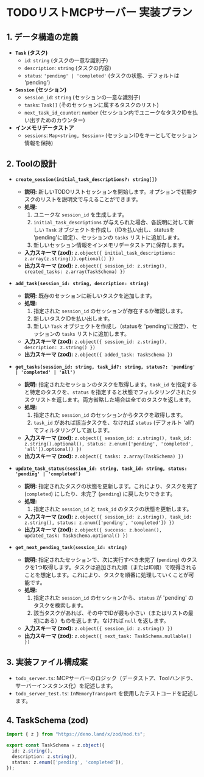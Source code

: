 # TODOリストMCPサーバー 実装プラン

## 1. データ構造の定義

-   **`Task` (タスク)**
    -   `id`: `string` (タスクの一意な識別子)
    -   `description`: `string` (タスクの内容)
    -   `status`: `'pending' | 'completed'` (タスクの状態、デフォルトは 'pending')
-   **`Session` (セッション)**
    -   `session_id`: `string` (セッションの一意な識別子)
    -   `tasks`: `Task[]` (そのセッションに属するタスクのリスト)
    -   `next_task_id_counter`: `number` (セッション内でユニークなタスクIDを払い出すためのカウンター)
-   **インメモリデータストア**
    -   `sessions`: `Map<string, Session>` (セッションIDをキーとしてセッション情報を保持)

## 2. Toolの設計

-   **`create_session(initial_task_descriptions?: string[])`**
    -   **説明:** 新しいTODOリストセッションを開始します。オプションで初期タスクのリストを説明文で与えることができます。
    -   **処理:**
        1.  ユニークな `session_id` を生成します。
        2.  `initial_task_descriptions` が与えられた場合、各説明に対して新しい `Task` オブジェクトを作成し（IDを払い出し、statusを 'pending'に設定）、セッションの `tasks` リストに追加します。
        3.  新しいセッション情報をインメモリデータストアに保存します。
    -   **入力スキーマ (zod):** `z.object({ initial_task_descriptions: z.array(z.string()).optional() })`
    -   **出力スキーマ (zod):** `z.object({ session_id: z.string(), created_tasks: z.array(TaskSchema) })`

-   **`add_task(session_id: string, description: string)`**
    -   **説明:** 既存のセッションに新しいタスクを追加します。
    -   **処理:**
        1.  指定された `session_id` のセッションが存在するか確認します。
        2.  新しいタスクIDを払い出します。
        3.  新しい `Task` オブジェクトを作成し（statusを 'pending'に設定）、セッションの `tasks` リストに追加します。
    -   **入力スキーマ (zod):** `z.object({ session_id: z.string(), description: z.string() })`
    -   **出力スキーマ (zod):** `z.object({ added_task: TaskSchema })`

-   **`get_tasks(session_id: string, task_id?: string, status?: 'pending' | 'completed' | 'all')`**
    -   **説明:** 指定されたセッションのタスクを取得します。`task_id` を指定すると特定のタスクを、`status` を指定すると状態でフィルタリングされたタスクリストを返します。両方省略した場合は全てのタスクを返します。
    -   **処理:**
        1.  指定された `session_id` のセッションからタスクを取得します。
        2.  `task_id` があれば該当タスクを、なければ `status` (デフォルト 'all') でフィルタリングして返します。
    -   **入力スキーマ (zod):** `z.object({ session_id: z.string(), task_id: z.string().optional(), status: z.enum(['pending', 'completed', 'all']).optional() })`
    -   **出力スキーマ (zod):** `z.object({ tasks: z.array(TaskSchema) })`

-   **`update_task_status(session_id: string, task_id: string, status: 'pending' | 'completed')`**
    -   **説明:** 指定されたタスクの状態を更新します。これにより、タスクを完了 (`completed`) にしたり、未完了 (`pending`) に戻したりできます。
    -   **処理:**
        1.  指定された `session_id` と `task_id` のタスクの状態を更新します。
    -   **入力スキーマ (zod):** `z.object({ session_id: z.string(), task_id: z.string(), status: z.enum(['pending', 'completed']) })`
    -   **出力スキーマ (zod):** `z.object({ success: z.boolean(), updated_task: TaskSchema.optional() })`

-   **`get_next_pending_task(session_id: string)`**
    -   **説明:** 指定されたセッションで、次に実行すべき未完了 (`pending`) のタスクを1つ取得します。タスクは追加された順（またはID順）で取得されることを想定します。これにより、タスクを順番に処理していくことが可能です。
    -   **処理:**
        1.  指定された `session_id` のセッションから、`status` が 'pending' のタスクを検索します。
        2.  該当タスクがあれば、その中でIDが最も小さい（またはリストの最初にある）ものを返します。なければ `null` を返します。
    -   **入力スキーマ (zod):** `z.object({ session_id: z.string() })`
    -   **出力スキーマ (zod):** `z.object({ next_task: TaskSchema.nullable() })`

## 3. 実装ファイル構成案

-   `todo_server.ts`: MCPサーバーのロジック（データストア、Toolハンドラ、サーバーインスタンス化）を記述します。
-   `todo_server_test.ts`: `InMemoryTransport` を使用したテストコードを記述します。

## 4. TaskSchema (zod)

```typescript
import { z } from "https://deno.land/x/zod/mod.ts";

export const TaskSchema = z.object({
  id: z.string(),
  description: z.string(),
  status: z.enum(['pending', 'completed']),
});
```
